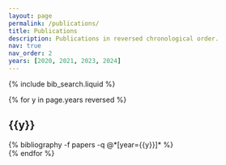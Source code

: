 ```yaml
---
layout: page
permalink: /publications/
title: Publications
description: Publications in reversed chronological order.
nav: true
nav_order: 2
years: [2020, 2021, 2023, 2024]
---
```


<!-- _pages/publications.md -->

<!-- Bibsearch Feature -->

{% include bib_search.liquid %}

<div class="publications">

{% for y in page.years reversed %}
  <div class="row">
    <h2 class="year col-sm-1 order-sm-last order-first">{{y}}</h2>
      {% bibliography -f papers -q @*[year={{y}}]* %}
  </div>
{% endfor %}

</div>

